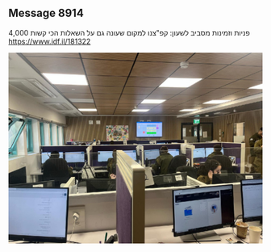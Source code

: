 ## Message 8914

4,000 פניות וזמינות מסביב לשעון:
קפ"צנו למקום שעונה גם על השאלות הכי קשות
https://www.idf.il/181322

![Photo](8914/8914_photo.jpg)
